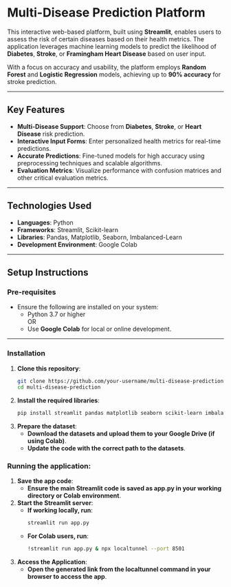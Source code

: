 
# Multi-Disease Prediction Platform

This interactive web-based platform, built using **Streamlit**, enables users to assess the risk of certain diseases based on their health metrics. The application leverages machine learning models to predict the likelihood of **Diabetes**, **Stroke**, or **Framingham Heart Disease** based on user input. 

With a focus on accuracy and usability, the platform employs **Random Forest** and **Logistic Regression** models, achieving up to **90% accuracy** for stroke prediction.

---

## Key Features
- **Multi-Disease Support**: Choose from **Diabetes**, **Stroke**, or **Heart Disease** risk prediction.
- **Interactive Input Forms**: Enter personalized health metrics for real-time predictions.
- **Accurate Predictions**: Fine-tuned models for high accuracy using preprocessing techniques and scalable algorithms.
- **Evaluation Metrics**: Visualize performance with confusion matrices and other critical evaluation metrics.

---

## Technologies Used
- **Languages**: Python
- **Frameworks**: Streamlit, Scikit-learn
- **Libraries**: Pandas, Matplotlib, Seaborn, Imbalanced-Learn
- **Development Environment**: Google Colab

---

## Setup Instructions

### **Pre-requisites**
- Ensure the following are installed on your system:
  - Python 3.7 or higher  
  OR  
  - Use **Google Colab** for local or online development.

---

### **Installation**
1. **Clone this repository**:
   ```bash
   git clone https://github.com/your-username/multi-disease-prediction.git
   cd multi-disease-prediction
2. **Install the required libraries**:
   ```bash
   pip install streamlit pandas matplotlib seaborn scikit-learn imbalanced-learn
3. **Prepare the dataset**:
   - **Download the datasets and upload them to your Google Drive (if using Colab)**.
   - **Update the code with the correct path to the datasets**.
### **Running the application**:
1. **Save the app code**:
   - **Ensure the main Streamlit code is saved as app.py in your working directory or Colab environment**.
2. **Start the Streamlit server**:
   - **If working locally, run**:
     ```bash
     streamlit run app.py
   - **For Colab users, run**:
     ```bash
     !streamlit run app.py & npx localtunnel --port 8501
3. **Access the Application**:
   - **Open the generated link from the localtunnel command in your browser to access the app**.

